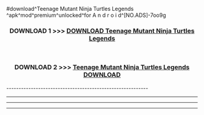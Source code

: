 #download^Teenage Mutant Ninja Turtles Legends ^apk^mod^premium^unlocked^for A n d r o i d^[NO.ADS]-7oo9g



<div align="center">

<h3>DOWNLOAD 1 >>> <a href="https://runaway1.web.app/?sq=Teenage Mutant Ninja Turtles Legends ">DOWNLOAD Teenage Mutant Ninja Turtles Legends </a></h3><br>

<h3>DOWNLOAD 2 >>> <a href="https://runaway1.web.app/?sq=Teenage Mutant Ninja Turtles Legends ">Teenage Mutant Ninja Turtles Legends  DOWNLOAD </a></h3>

</div>
----------------------------------------------------------

----------------------------------------------------------

----------------------------------------------------------

----------------------------------------------------------



